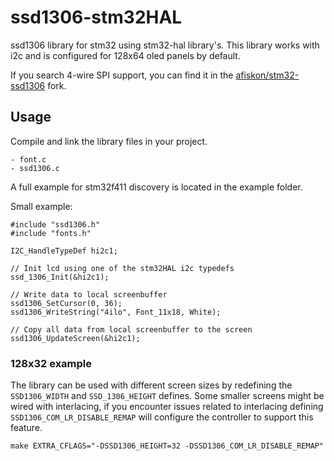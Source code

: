 # ssd1306-stm32HAL
ssd1306 library for stm32 using stm32-hal library's.
This library works with i2c and is configured for 128x64 oled panels by default.

If you search 4-wire SPI support, you can find it in the [afiskon/stm32-ssd1306](https://github.com/afiskon/stm32-ssd1306) fork.


## Usage

Compile and link the library files in your project.

    - font.c 
    - ssd1306.c

A full example for stm32f411 discovery is located in the example folder.

Small example:

```
#include "ssd1306.h"
#include "fonts.h"

I2C_HandleTypeDef hi2c1;

// Init lcd using one of the stm32HAL i2c typedefs
ssd_1306_Init(&hi2c1);

// Write data to local screenbuffer
ssd1306_SetCursor(0, 36);
ssd1306_WriteString("4ilo", Font_11x18, White);

// Copy all data from local screenbuffer to the screen
ssd1306_UpdateScreen(&hi2c1);

```

### 128x32 example
The library can be used with different screen sizes by redefining the `SSD1306_WIDTH` and `SSD_1306_HEIGHT` defines.
Some smaller screens might be wired with interlacing, if you encounter issues related to interlacing defining `SSD1306_COM_LR_DISABLE_REMAP` will configure the controller to support this feature.

```
make EXTRA_CFLAGS="-DSSD1306_HEIGHT=32 -DSSD1306_COM_LR_DISABLE_REMAP"
```
